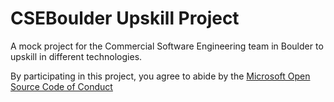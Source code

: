 
# CSEBoulder Upskill Project
A mock project for the Commercial Software Engineering team in Boulder to upskill in different technologies.

By participating in this project, you
agree to abide by the [Microsoft Open Source Code of Conduct](https://opensource.microsoft.com/codeofconduct/)